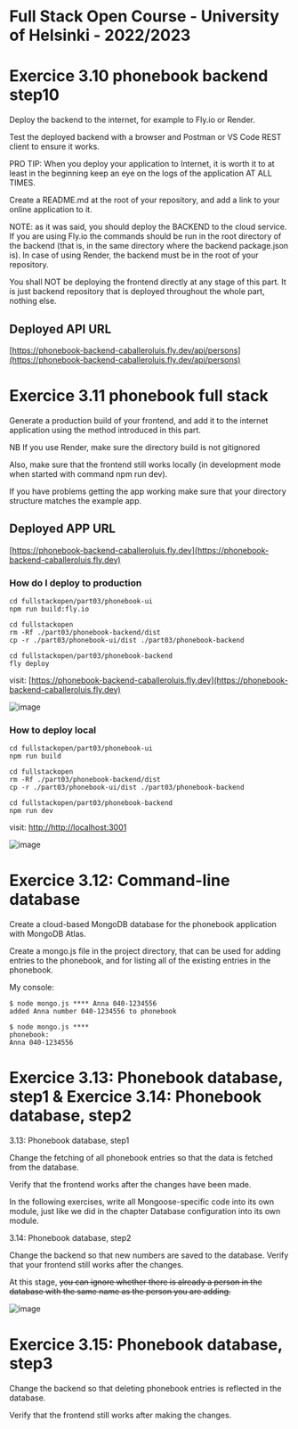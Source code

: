 # Full Stack Open Course - University of Helsinki - 2022/2023

# Exercice 3.10 phonebook backend step10

Deploy the backend to the internet, for example to Fly.io or Render.

Test the deployed backend with a browser and Postman or VS Code REST client to ensure it works.

PRO TIP: When you deploy your application to Internet, it is worth it to at least in the beginning keep an eye on the logs of the application AT ALL TIMES.

Create a README.md at the root of your repository, and add a link to your online application to it.

NOTE: as it was said, you should deploy the BACKEND to the cloud service. If you are using Fly.io the commands should be run in the root directory of the backend (that is, in the same directory where the backend package.json is). In case of using Render, the backend must be in the root of your repository.

You shall NOT be deploying the frontend directly at any stage of this part. It is just backend repository that is deployed throughout the whole part, nothing else.

## Deployed API URL

[https://phonebook-backend-caballeroluis.fly.dev/api/persons](https://phonebook-backend-caballeroluis.fly.dev/api/persons)


# Exercice 3.11 phonebook full stack

Generate a production build of your frontend, and add it to the internet application using the method introduced in this part.

NB If you use Render, make sure the directory build is not gitignored

Also, make sure that the frontend still works locally (in development mode when started with command npm run dev).

If you have problems getting the app working make sure that your directory structure matches the example app.

## Deployed APP URL

[https://phonebook-backend-caballeroluis.fly.dev](https://phonebook-backend-caballeroluis.fly.dev)


### How do I deploy to production
```
cd fullstackopen/part03/phonebook-ui
npm run build:fly.io
```

```
cd fullstackopen
rm -Rf ./part03/phonebook-backend/dist
cp -r ./part03/phonebook-ui/dist ./part03/phonebook-backend
```

```
cd fullstackopen/part03/phonebook-backend
fly deploy
```

visit: [https://phonebook-backend-caballeroluis.fly.dev](https://phonebook-backend-caballeroluis.fly.dev)

![image](https://github.com/caballeroluis/fullstackopen/assets/111797757/470c4754-c89c-41f0-a2b4-e15691b3f532)


### How to deploy local                                                                                                                                                         
```
cd fullstackopen/part03/phonebook-ui
npm run build
```

```
cd fullstackopen
rm -Rf ./part03/phonebook-backend/dist
cp -r ./part03/phonebook-ui/dist ./part03/phonebook-backend
```

```
cd fullstackopen/part03/phonebook-backend
npm run dev
```

visit: [http://http://localhost:3001](https://http://localhost:3001)

![image](https://github.com/caballeroluis/fullstackopen/assets/111797757/7388bfb7-01f3-46d4-bdaa-306796ab04ec)


# Exercice 3.12: Command-line database

Create a cloud-based MongoDB database for the phonebook application with MongoDB Atlas.

Create a mongo.js file in the project directory, that can be used for adding entries to the phonebook, and for listing all of the existing entries in the phonebook.

My console:

```
$ node mongo.js **** Anna 040-1234556
added Anna number 040-1234556 to phonebook
```

```
$ node mongo.js ****
phonebook:
Anna 040-1234556
```
# Exercice 3.13: Phonebook database, step1 & Exercice 3.14: Phonebook database, step2

3.13: Phonebook database, step1

Change the fetching of all phonebook entries so that the data is fetched from the database.

Verify that the frontend works after the changes have been made.

In the following exercises, write all Mongoose-specific code into its own module, just like we did in the chapter Database configuration into its own module.

3.14: Phonebook database, step2

Change the backend so that new numbers are saved to the database. Verify that your frontend still works after the changes.

At this stage, ~~you can ignore whether there is already a person in the database with the same name as the person you are adding.~~

![image](https://github.com/caballeroluis/fullstackopen/assets/111797757/72508941-6894-46eb-b0fa-059303ec3f59)


# Exercice 3.15: Phonebook database, step3

Change the backend so that deleting phonebook entries is reflected in the database.

Verify that the frontend still works after making the changes.